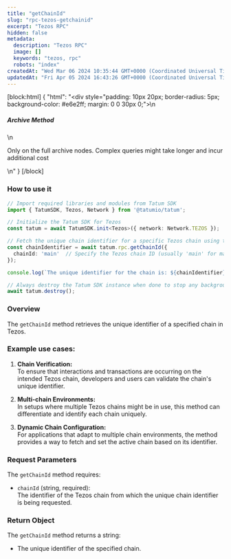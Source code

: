 ```yaml
---
title: "getChainId"
slug: "rpc-tezos-getchainid"
excerpt: "Tezos RPC"
hidden: false
metadata: 
  description: "Tezos RPC"
  image: []
  keywords: "tezos, rpc"
  robots: "index"
createdAt: "Wed Mar 06 2024 10:35:44 GMT+0000 (Coordinated Universal Time)"
updatedAt: "Fri Apr 05 2024 16:43:26 GMT+0000 (Coordinated Universal Time)"
---
```

[block:html]
{
  "html": "<div style=\"padding: 10px 20px; border-radius: 5px; background-color: #e6e2ff; margin: 0 0 30px 0;\">\n  <h5>Archive Method</h5>\n  <p>Only on the full archive nodes. Complex queries might take longer and incur additional cost</p>\n</div>"
}
[/block]


### How to use it

```typescript
// Import required libraries and modules from Tatum SDK
import { TatumSDK, Tezos, Network } from '@tatumio/tatum';

// Initialize the Tatum SDK for Tezos
const tatum = await TatumSDK.init<Tezos>({ network: Network.TEZOS });

// Fetch the unique chain identifier for a specific Tezos chain using the getChainId method
const chainIdentifier = await tatum.rpc.getChainId({
  chainId: 'main'  // Specify the Tezos chain ID (usually 'main' for mainnet)
});

console.log(`The unique identifier for the chain is: ${chainIdentifier}`);

// Always destroy the Tatum SDK instance when done to stop any background processes
await tatum.destroy();
```

### Overview

The `getChainId` method retrieves the unique identifier of a specified chain in Tezos.

### Example use cases:

1. **Chain Verification:**  
   To ensure that interactions and transactions are occurring on the intended Tezos chain, developers and users can validate the chain's unique identifier.

2. **Multi-chain Environments:**  
   In setups where multiple Tezos chains might be in use, this method can differentiate and identify each chain uniquely.

3. **Dynamic Chain Configuration:**  
   For applications that adapt to multiple chain environments, the method provides a way to fetch and set the active chain based on its identifier.

### Request Parameters

The `getChainId` method requires:

- `chainId` (string, required):  
  The identifier of the Tezos chain from which the unique chain identifier is being requested.

### Return Object

The `getChainId` method returns a string:

- The unique identifier of the specified chain.
